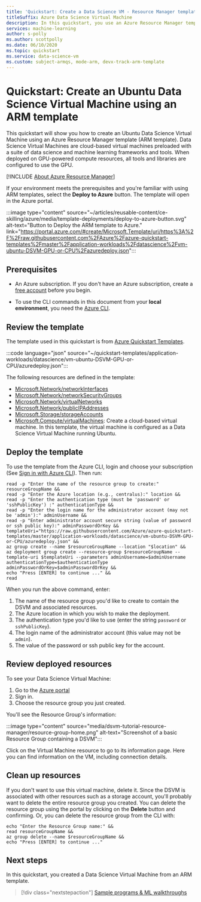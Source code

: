 ```yaml
---
title: 'Quickstart: Create a Data Science VM - Resource Manager template'
titleSuffix: Azure Data Science Virtual Machine
description: In this quickstart, you use an Azure Resource Manager template to quickly deploy a Data Science Virtual Machine
services: machine-learning
author: s-polly
ms.author: scottpolly
ms.date: 06/10/2020
ms.topic: quickstart
ms.service: data-science-vm
ms.custom: subject-armqs, mode-arm, devx-track-arm-template
---
```


# Quickstart: Create an Ubuntu Data Science Virtual Machine using an ARM template

This quickstart will show you how to create an Ubuntu Data Science Virtual Machine using an Azure Resource Manager template (ARM template). Data Science Virtual Machines are cloud-based virtual machines preloaded with a suite of data science and machine learning frameworks and tools. When deployed on GPU-powered compute resources, all tools and libraries are configured to use the GPU.

[!INCLUDE [About Azure Resource Manager](../../../includes/resource-manager-quickstart-introduction.md)]

If your environment meets the prerequisites and you're familiar with using ARM templates, select the **Deploy to Azure** button. The template will open in the Azure portal.

:::image type="content" source="~/articles/reusable-content/ce-skilling/azure/media/template-deployments/deploy-to-azure-button.svg" alt-text="Button to Deploy the ARM template to Azure." link="https://portal.azure.com/#create/Microsoft.Template/uri/https%3A%2F%2Fraw.githubusercontent.com%2FAzure%2Fazure-quickstart-templates%2Fmaster%2Fapplication-workloads%2Fdatascience%2Fvm-ubuntu-DSVM-GPU-or-CPU%2Fazuredeploy.json":::

## Prerequisites

* An Azure subscription. If you don't have an Azure subscription, create a [free account](https://azure.microsoft.com/free/services/machine-learning/) before you begin.

* To use the CLI commands in this document from your **local environment**, you need the [Azure CLI](/cli/azure/install-azure-cli).

## Review the template

The template used in this quickstart is from [Azure Quickstart Templates](https://azure.microsoft.com/resources/templates/vm-ubuntu-DSVM-GPU-or-CPU/).

:::code language="json" source="~/quickstart-templates/application-workloads/datascience/vm-ubuntu-DSVM-GPU-or-CPU/azuredeploy.json":::

The following resources are defined in the template:

* [Microsoft.Network/networkInterfaces](/azure/templates/microsoft.network/networkinterfaces)
* [Microsoft.Network/networkSecurityGroups](/azure/templates/microsoft.network/networksecuritygroups)
* [Microsoft.Network/virtualNetworks](/azure/templates/microsoft.network/virtualnetworks)
* [Microsoft.Network/publicIPAddresses](/azure/templates/microsoft.network/publicipaddresses)
* [Microsoft.Storage/storageAccounts](/azure/templates/microsoft.storage/storageaccounts)
* [Microsoft.Compute/virtualMachines](/azure/templates/microsoft.compute/virtualmachines): Create a cloud-based virtual machine. In this template, the virtual machine is configured as a Data Science Virtual Machine running Ubuntu.

## Deploy the template

To use the template from the Azure CLI, login and choose your subscription (See [Sign in with Azure CLI](/cli/azure/authenticate-azure-cli)). Then run:

```azurecli-interactive
read -p "Enter the name of the resource group to create:" resourceGroupName &&
read -p "Enter the Azure location (e.g., centralus):" location &&
read -p "Enter the authentication type (must be 'password' or 'sshPublicKey') :" authenticationType &&
read -p "Enter the login name for the administrator account (may not be 'admin'):" adminUsername &&
read -p "Enter administrator account secure string (value of password or ssh public key):" adminPasswordOrKey &&
templateUri="https://raw.githubusercontent.com/Azure/azure-quickstart-templates/master/application-workloads/datascience/vm-ubuntu-DSVM-GPU-or-CPU/azuredeploy.json" &&
az group create --name $resourceGroupName --location "$location" &&
az deployment group create --resource-group $resourceGroupName --template-uri $templateUri --parameters adminUsername=$adminUsername authenticationType=$authenticationType adminPasswordOrKey=$adminPasswordOrKey &&
echo "Press [ENTER] to continue ..." &&
read
```

When you run the above command, enter:

1. The name of the resource group you'd like to create to contain the DSVM and associated resources.
1. The Azure location in which you wish to make the deployment.
1. The authentication type you'd like to use (enter the string `password` or `sshPublicKey`).
1. The login name of the administrator account (this value may not be `admin`).
1. The value of the password or ssh public key for the account.

## Review deployed resources

To see your Data Science Virtual Machine:

1. Go to the [Azure portal](https://portal.azure.com)
1. Sign in.
1. Choose the resource group you just created.

You'll see the Resource Group's information:

:::image type="content" source="media/dsvm-tutorial-resource-manager/resource-group-home.png" alt-text="Screenshot of a basic Resource Group containing a DSVM":::

Click on the Virtual Machine resource to go to its information page. Here you can find information on the VM, including connection details.

## Clean up resources

If you don't want to use this virtual machine, delete it. Since the DSVM is associated with other resources such as a storage account, you'll probably want to delete the entire resource group you created. You can delete the resource group using the portal by clicking on the **Delete** button and confirming. Or, you can delete the resource group from the CLI with:

```azurecli-interactive
echo "Enter the Resource Group name:" &&
read resourceGroupName &&
az group delete --name $resourceGroupName &&
echo "Press [ENTER] to continue ..."
```

## Next steps

In this quickstart, you created a Data Science Virtual Machine from an ARM template.

> [!div class="nextstepaction"]
> [Sample programs & ML walkthroughs](dsvm-samples-and-walkthroughs.md)

